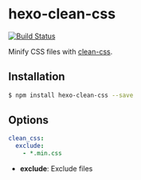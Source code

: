 # hexo-clean-css
[![Build Status](https://travis-ci.org/hexojs/hexo-clean-css.svg?branch=master)](https://travis-ci.org/hexojs/hexo-clean-css)

Minify CSS files with [clean-css].

## Installation

``` bash
$ npm install hexo-clean-css --save
```

## Options

``` yaml
clean_css:
  exclude: 
    - *.min.css
```

- **exclude**: Exclude files

[clean-css]: https://github.com/jakubpawlowicz/clean-css
